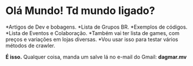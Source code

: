 # Olá Mundo! Td mundo ligado?

*Artigos de Dev e bobagens.
*Lista de Grupos BR.
*Exemplos de códigos.
*Lista de Eventos e Colaboração.
*Também vai ter lista de games, com preços e variações em lojas diversas.
*Vou usar isso para testar vários métodos de crawler.

**É isso.**
Qualquer coisa, manda um salve lá no e-mail do Gmail: **dagmar.mv**
